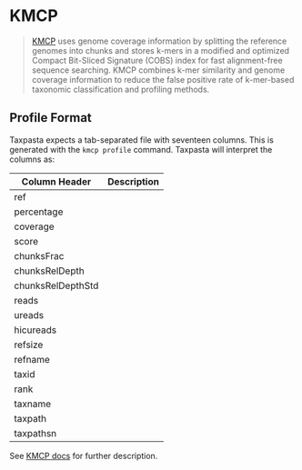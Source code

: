 # KMCP

> [KMCP](https://github.com/shenwei356/kmcp) uses genome coverage information by splitting the reference genomes into chunks and stores k-mers in a modified and optimized Compact Bit-Sliced Signature (COBS) index for fast alignment-free sequence searching. KMCP combines k-mer similarity and genome coverage information to reduce the false positive rate of k-mer-based taxonomic classification and profiling methods.

## Profile Format

Taxpasta expects a tab-separated file with seventeen columns. This is generated with the `kmcp profile` command. Taxpasta will interpret the columns as:

| Column Header     | Description |
| ----------------- | ----------- |
| ref               |             |
| percentage        |             |
| coverage          |             |
| score             |             |
| chunksFrac        |             |
| chunksRelDepth    |             |
| chunksRelDepthStd |             |
| reads             |             |
| ureads            |             |
| hicureads         |             |
| refsize           |             |
| refname           |             |
| taxid             |             |
| rank              |             |
| taxname           |             |
| taxpath           |             |
| taxpathsn         |             |

See [KMCP docs](https://bioinf.shenwei.me/kmcp/usage/#profile) for further description.
